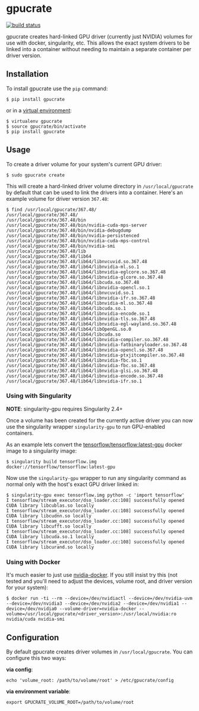 # gpucrate

[![build status](https://secure.travis-ci.org/jtriley/gpucrate.png?branch=master)](https://secure.travis-ci.org/jtriley/gpucrate)

gpucrate creates hard-linked GPU driver (currently just NVIDIA) volumes for use
with docker, singularity, etc. This allows the exact system drivers to be
linked into a container without needing to maintain a separate container per
driver version.

## Installation
To install gpucrate use the `pip` command:

```
$ pip install gpucrate
```

or in a [virtual environment](https://virtualenv.pypa.io/en/stable/):

```
$ virtualenv gpucrate
$ source gpucrate/bin/activate
$ pip install gpucrate
```

## Usage
To create a driver volume for your system's current GPU driver:

```
$ sudo gpucrate create
```

This will create a hard-linked driver volume directory in `/usr/local/gpucrate`
by default that can be used to link the drivers into a container. Here's an
example volume for driver version `367.48`:

```
$ find /usr/local/gpucrate/367.48/
/usr/local/gpucrate/367.48/
/usr/local/gpucrate/367.48/bin
/usr/local/gpucrate/367.48/bin/nvidia-cuda-mps-server
/usr/local/gpucrate/367.48/bin/nvidia-debugdump
/usr/local/gpucrate/367.48/bin/nvidia-persistenced
/usr/local/gpucrate/367.48/bin/nvidia-cuda-mps-control
/usr/local/gpucrate/367.48/bin/nvidia-smi
/usr/local/gpucrate/367.48/lib
/usr/local/gpucrate/367.48/lib64
/usr/local/gpucrate/367.48/lib64/libnvcuvid.so.367.48
/usr/local/gpucrate/367.48/lib64/libnvidia-ml.so.1
/usr/local/gpucrate/367.48/lib64/libnvidia-eglcore.so.367.48
/usr/local/gpucrate/367.48/lib64/libnvidia-glcore.so.367.48
/usr/local/gpucrate/367.48/lib64/libcuda.so.367.48
/usr/local/gpucrate/367.48/lib64/libnvidia-opencl.so.1
/usr/local/gpucrate/367.48/lib64/libnvcuvid.so.1
/usr/local/gpucrate/367.48/lib64/libnvidia-ifr.so.367.48
/usr/local/gpucrate/367.48/lib64/libnvidia-ml.so.367.48
/usr/local/gpucrate/367.48/lib64/libcuda.so.1
/usr/local/gpucrate/367.48/lib64/libnvidia-encode.so.1
/usr/local/gpucrate/367.48/lib64/libnvidia-tls.so.367.48
/usr/local/gpucrate/367.48/lib64/libnvidia-egl-wayland.so.367.48
/usr/local/gpucrate/367.48/lib64/libOpenGL.so.0
/usr/local/gpucrate/367.48/lib64/libcuda.so
/usr/local/gpucrate/367.48/lib64/libnvidia-compiler.so.367.48
/usr/local/gpucrate/367.48/lib64/libnvidia-fatbinaryloader.so.367.48
/usr/local/gpucrate/367.48/lib64/libnvidia-opencl.so.367.48
/usr/local/gpucrate/367.48/lib64/libnvidia-ptxjitcompiler.so.367.48
/usr/local/gpucrate/367.48/lib64/libnvidia-fbc.so.1
/usr/local/gpucrate/367.48/lib64/libnvidia-fbc.so.367.48
/usr/local/gpucrate/367.48/lib64/libnvidia-glsi.so.367.48
/usr/local/gpucrate/367.48/lib64/libnvidia-encode.so.367.48
/usr/local/gpucrate/367.48/lib64/libnvidia-ifr.so.1
```

### Using with Singularity

**NOTE**: singularity-gpu requires Singularity 2.4+

Once a volume has been created for the currently active driver you can now use
the singularity wrapper `singularity-gpu` to run GPU-enabled containers.

As an example lets convert the [tensorflow/tensorflow:latest-gpu](https://hub.docker.com/r/tensorflow/tensorflow/)
docker image to a singularity image:

```
$ singularity build tensorflow.img docker://tensorflow/tensorflow:latest-gpu

```

Now use the `singularity-gpu` wrapper to run any singularity command as normal
only with the host's exact GPU driver linked in:

```
$ singularity-gpu exec tensorflow.img python -c 'import tensorflow'
I tensorflow/stream_executor/dso_loader.cc:108] successfully opened CUDA library libcublas.so locally
I tensorflow/stream_executor/dso_loader.cc:108] successfully opened CUDA library libcudnn.so locally
I tensorflow/stream_executor/dso_loader.cc:108] successfully opened CUDA library libcufft.so locally
I tensorflow/stream_executor/dso_loader.cc:108] successfully opened CUDA library libcuda.so.1 locally
I tensorflow/stream_executor/dso_loader.cc:108] successfully opened CUDA library libcurand.so locally
```

### Using with Docker
It's much easier to just use [nvidia-docker](https://github.com/NVIDIA/nvidia-docker).
If you still insist try this (not tested and you'll need to adjust the devices,
volume root, and driver version for your system):

```
$ docker run -ti --rm --device=/dev/nvidiactl --device=/dev/nvidia-uvm --device=/dev/nvidia3 --device=/dev/nvidia2 --device=/dev/nvidia1 --device=/dev/nvidia0 --volume-driver=nvidia-docker --volume=/usr/local/gpucrate/<driver_version>:/usr/local/nvidia:ro nvidia/cuda nvidia-smi
```

## Configuration
By default gpucrate creates driver volumes in `/usr/local/gpucrate`. You can
configure this two ways:

**via config**:
```
echo 'volume_root: /path/to/volume/root' > /etc/gpucrate/config
```

**via environment variable**:
```
export GPUCRATE_VOLUME_ROOT=/path/to/volume/root
```
